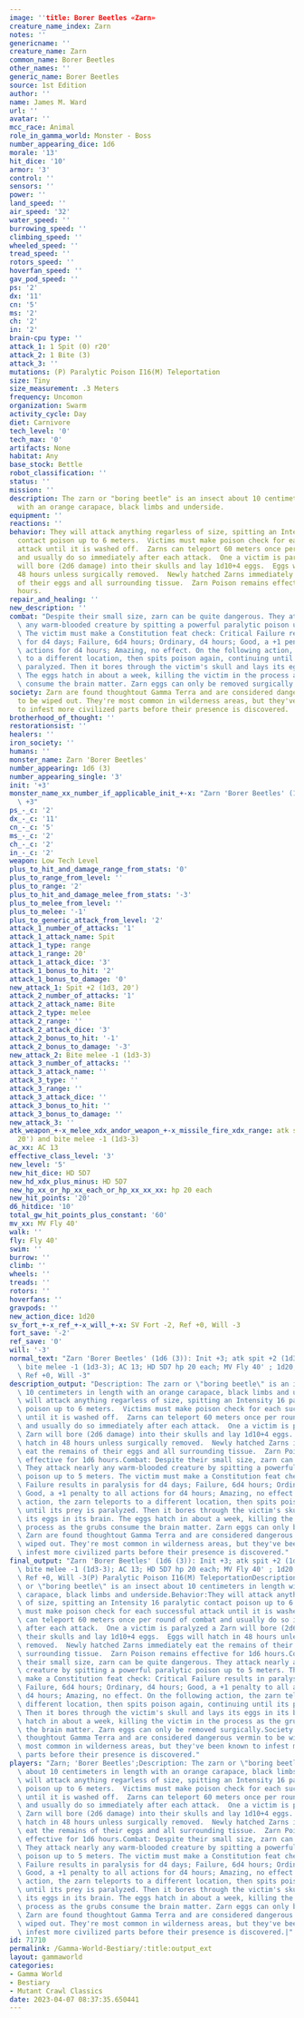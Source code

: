 ```yaml
---
image: ''title: Borer Beetles «Zarn»
creature_name_index: Zarn
notes: ''
genericname: ''
creature_name: Zarn
common_name: Borer Beetles
other_names: ''
generic_name: Borer Beetles
source: 1st Edition
author: ''
name: James M. Ward
url: ''
avatar: ''
mcc_race: Animal
role_in_gamma_world: Monster - Boss
number_appearing_dice: 1d6
morale: '13'
hit_dice: '10'
armor: '3'
control: ''
sensors: ''
power: ''
land_speed: ''
air_speed: '32'
water_speed: ''
burrowing_speed: ''
climbing_speed: ''
wheeled_speed: ''
tread_speed: ''
rotors_speed: ''
hoverfan_speed: ''
gav_pod_speed: ''
ps: '2'
dx: '11'
cn: '5'
ms: '2'
ch: '2'
in: '2'
brain-cpu type: ''
attack_1: 1 Spit (0) r20'
attack_2: 1 Bite (3)
attack_3: ''
mutations: (P) Paralytic Poison I16(M) Teleportation
size: Tiny
size_measurement: .3 Meters
frequency: Uncomon
organization: Swarm
activity_cycle: Day
diet: Carnivore
tech_level: '0'
tech_max: '0'
artifacts: None
habitat: Any
base_stock: Bettle
robot_classification: ''
status: ''
mission: ''
description: The zarn or "boring beetle" is an insect about 10 centimeters in length
  with an orange carapace, black limbs and underside.
equipment: ''
reactions: ''
behavior: They will attack anything regarless of size, spitting an Intensity 16 paralytic
  contact poison up to 6 meters.  Victims must make poison check for each successful
  attack until it is washed off.  Zarns can teleport 60 meters once per round of combat
  and usually do so immediately after each attack.  One a victim is paralyzed a Zarn
  will bore (2d6 damage) into their skulls and lay 1d10+4 eggs.  Eggs will hatch in
  48 hours unless surgically removed.  Newly hatched Zarns immediately eat the remains
  of their eggs and all surrounding tissue.  Zarn Poison remains effective for 1d6
  hours.
repair_and_healing: ''
new_description: ''
combat: "Despite their small size, zarn can be quite dangerous. They attack nearly\
  \ any warm-blooded creature by spitting a powerful paralytic poison up to 5 meters.\
  \ The victim must make a Constitution feat check: Critical Failure results in paralysis\
  \ for d4 days; Failure, 6d4 hours; Ordinary, d4 hours; Good, a +1 penalty to all\
  \ actions for d4 hours; Amazing, no effect. On the following action, the zarn teleports\
  \ to a different location, then spits poison again, continuing until its prey is\
  \ paralyzed. Then it bores through the victim's skull and lays its eggs in its brain.\
  \ The eggs hatch in about a week, killing the victim in the process as the grubs\
  \ consume the brain matter. Zarn eggs can only be removed surgically."
society: Zarn are found thoughtout Gamma Terra and are considered dangerous vermin
  to be wiped out. They're most common in wilderness areas, but they've been known
  to infest more civilized parts before their presence is discovered.
brotherhood_of_thought: ''
restorationsist: ''
healers: ''
iron_society: ''
humans: ''
monster_name: Zarn 'Borer Beetles'
number_appearing: 1d6 (3)
number_appearing_single: '3'
init: '+3'
monster_name_xx_number_if_applicable_init_+-x: "Zarn 'Borer Beetles' (1d6 (3)): Init\
  \ +3"
ps_-_c: '2'
dx_-_c: '11'
cn_-_c: '5'
ms_-_c: '2'
ch_-_c: '2'
in_-_c: '2'
weapon: Low Tech Level
plus_to_hit_and_damage_range_from_stats: '0'
plus_to_range_from_level: ''
plus_to_range: '2'
plus_to_hit_and_damage_melee_from_stats: '-3'
plus_to_melee_from_level: ''
plus_to_melee: '-1'
plus_to_generic_attack_from_level: '2'
attack_1_number_of_attacks: '1'
attack_1_attack_name: Spit
attack_1_type: range
attack_1_range: 20'
attack_1_attack_dice: '3'
attack_1_bonus_to_hit: '2'
attack_1_bonus_to_damage: '0'
new_attack_1: Spit +2 (1d3, 20')
attack_2_number_of_attacks: '1'
attack_2_attack_name: Bite
attack_2_type: melee
attack_2_range: ''
attack_2_attack_dice: '3'
attack_2_bonus_to_hit: '-1'
attack_2_bonus_to_damage: '-3'
new_attack_2: Bite melee -1 (1d3-3)
attack_3_number_of_attacks: ''
attack_3_attack_name: ''
attack_3_type: ''
attack_3_range: ''
attack_3_attack_dice: ''
attack_3_bonus_to_hit: ''
attack_3_bonus_to_damage: ''
new_attack_3: ''
atk_weapon_+-x_melee_xdx_andor_weapon_+-x_missile_fire_xdx_range: atk spit +2 (1d3,
  20') and bite melee -1 (1d3-3)
ac_xx: AC 13
effective_class_level: '3'
new_level: '5'
new_hit_dice: HD 5D7
new_hd_xdx_plus_minus: HD 5D7
new_hp_xx_or_hp_xx_each_or_hp_xx_xx_xx: hp 20 each
new_hit_points: '20'
d6_hitdice: '10'
total_gw_hit_points_plus_constant: '60'
mv_xx: MV Fly 40'
walk: ''
fly: Fly 40'
swim: ''
burrow: ''
climb: ''
wheels: ''
treads: ''
rotors: ''
hoverfans: ''
gravpods: ''
new_action_dice: 1d20
sv_fort_+-x_ref_+-x_will_+-x: SV Fort -2, Ref +0, Will -3
fort_save: '-2'
ref_save: '0'
will: '-3'
normal_text: "Zarn 'Borer Beetles' (1d6 (3)): Init +3; atk spit +2 (1d3, 20') and\
  \ bite melee -1 (1d3-3); AC 13; HD 5D7 hp 20 each; MV Fly 40' ; 1d20; SV Fort -2,\
  \ Ref +0, Will -3"
description_output: "Description: The zarn or \"boring beetle\" is an insect about\
  \ 10 centimeters in length with an orange carapace, black limbs and underside.Behavior:They\
  \ will attack anything regarless of size, spitting an Intensity 16 paralytic contact\
  \ poison up to 6 meters.  Victims must make poison check for each successful attack\
  \ until it is washed off.  Zarns can teleport 60 meters once per round of combat\
  \ and usually do so immediately after each attack.  One a victim is paralyzed a\
  \ Zarn will bore (2d6 damage) into their skulls and lay 1d10+4 eggs.  Eggs will\
  \ hatch in 48 hours unless surgically removed.  Newly hatched Zarns immediately\
  \ eat the remains of their eggs and all surrounding tissue.  Zarn Poison remains\
  \ effective for 1d6 hours.Combat: Despite their small size, zarn can be quite dangerous.\
  \ They attack nearly any warm-blooded creature by spitting a powerful paralytic\
  \ poison up to 5 meters. The victim must make a Constitution feat check: Critical\
  \ Failure results in paralysis for d4 days; Failure, 6d4 hours; Ordinary, d4 hours;\
  \ Good, a +1 penalty to all actions for d4 hours; Amazing, no effect. On the following\
  \ action, the zarn teleports to a different location, then spits poison again, continuing\
  \ until its prey is paralyzed. Then it bores through the victim's skull and lays\
  \ its eggs in its brain. The eggs hatch in about a week, killing the victim in the\
  \ process as the grubs consume the brain matter. Zarn eggs can only be removed surgically.Society:\
  \ Zarn are found thoughtout Gamma Terra and are considered dangerous vermin to be\
  \ wiped out. They're most common in wilderness areas, but they've been known to\
  \ infest more civilized parts before their presence is discovered."
final_output: "Zarn 'Borer Beetles' (1d6 (3)): Init +3; atk spit +2 (1d3, 20') and\
  \ bite melee -1 (1d3-3); AC 13; HD 5D7 hp 20 each; MV Fly 40' ; 1d20; SV Fort -2,\
  \ Ref +0, Will -3(P) Paralytic Poison I16(M) TeleportationDescription: The zarn\
  \ or \"boring beetle\" is an insect about 10 centimeters in length with an orange\
  \ carapace, black limbs and underside.Behavior:They will attack anything regarless\
  \ of size, spitting an Intensity 16 paralytic contact poison up to 6 meters.  Victims\
  \ must make poison check for each successful attack until it is washed off.  Zarns\
  \ can teleport 60 meters once per round of combat and usually do so immediately\
  \ after each attack.  One a victim is paralyzed a Zarn will bore (2d6 damage) into\
  \ their skulls and lay 1d10+4 eggs.  Eggs will hatch in 48 hours unless surgically\
  \ removed.  Newly hatched Zarns immediately eat the remains of their eggs and all\
  \ surrounding tissue.  Zarn Poison remains effective for 1d6 hours.Combat: Despite\
  \ their small size, zarn can be quite dangerous. They attack nearly any warm-blooded\
  \ creature by spitting a powerful paralytic poison up to 5 meters. The victim must\
  \ make a Constitution feat check: Critical Failure results in paralysis for d4 days;\
  \ Failure, 6d4 hours; Ordinary, d4 hours; Good, a +1 penalty to all actions for\
  \ d4 hours; Amazing, no effect. On the following action, the zarn teleports to a\
  \ different location, then spits poison again, continuing until its prey is paralyzed.\
  \ Then it bores through the victim's skull and lays its eggs in its brain. The eggs\
  \ hatch in about a week, killing the victim in the process as the grubs consume\
  \ the brain matter. Zarn eggs can only be removed surgically.Society: Zarn are found\
  \ thoughtout Gamma Terra and are considered dangerous vermin to be wiped out. They're\
  \ most common in wilderness areas, but they've been known to infest more civilized\
  \ parts before their presence is discovered."
players: "Zarn; 'Borer Beetles';Description: The zarn or \"boring beetle\" is an insect\
  \ about 10 centimeters in length with an orange carapace, black limbs and underside.Behavior:They\
  \ will attack anything regarless of size, spitting an Intensity 16 paralytic contact\
  \ poison up to 6 meters.  Victims must make poison check for each successful attack\
  \ until it is washed off.  Zarns can teleport 60 meters once per round of combat\
  \ and usually do so immediately after each attack.  One a victim is paralyzed a\
  \ Zarn will bore (2d6 damage) into their skulls and lay 1d10+4 eggs.  Eggs will\
  \ hatch in 48 hours unless surgically removed.  Newly hatched Zarns immediately\
  \ eat the remains of their eggs and all surrounding tissue.  Zarn Poison remains\
  \ effective for 1d6 hours.Combat: Despite their small size, zarn can be quite dangerous.\
  \ They attack nearly any warm-blooded creature by spitting a powerful paralytic\
  \ poison up to 5 meters. The victim must make a Constitution feat check: Critical\
  \ Failure results in paralysis for d4 days; Failure, 6d4 hours; Ordinary, d4 hours;\
  \ Good, a +1 penalty to all actions for d4 hours; Amazing, no effect. On the following\
  \ action, the zarn teleports to a different location, then spits poison again, continuing\
  \ until its prey is paralyzed. Then it bores through the victim's skull and lays\
  \ its eggs in its brain. The eggs hatch in about a week, killing the victim in the\
  \ process as the grubs consume the brain matter. Zarn eggs can only be removed surgically.Society:\
  \ Zarn are found thoughtout Gamma Terra and are considered dangerous vermin to be\
  \ wiped out. They're most common in wilderness areas, but they've been known to\
  \ infest more civilized parts before their presence is discovered.|"
id: 71710
permalink: /Gamma-World-Bestiary/:title:output_ext
layout: gammaworld
categories:
- Gamma World
- Bestiary
- Mutant Crawl Classics
date: 2023-04-07 08:37:35.650441
---
```

